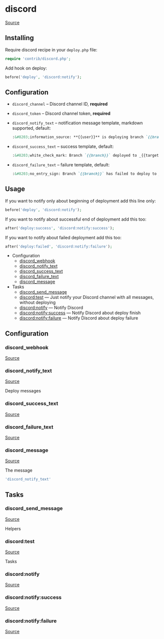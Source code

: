 <!-- DO NOT EDIT THIS FILE! -->
<!-- Instead edit contrib/discord.php -->
<!-- Then run bin/docgen -->

# discord

[Source](/contrib/discord.php)


## Installing

Require discord recipe in your `deploy.php` file:

```php
require 'contrib/discord.php';
```

Add hook on deploy:

```php
before('deploy', 'discord:notify');
```

## Configuration

- `discord_channel` – Discord channel ID, **required**
- `discord_token` – Discord channel token, **required**

- `discord_notify_text` – notification message template, markdown supported, default:
  ```markdown
  :&#8203;information_source: **{{user}}** is deploying branch `{{branch}}` to _{{target}}_
  ```
- `discord_success_text` – success template, default:
  ```markdown
  :&#8203;white_check_mark: Branch `{{branch}}` deployed to _{{target}}_ successfully
  ```
- `discord_failure_text` – failure template, default:
  ```markdown
  :&#8203;no_entry_sign: Branch `{{branch}}` has failed to deploy to _{{target}}_

## Usage

If you want to notify only about beginning of deployment add this line only:

```php
before('deploy', 'discord:notify');
```

If you want to notify about successful end of deployment add this too:

```php
after('deploy:success', 'discord:notify:success');
```

If you want to notify about failed deployment add this too:

```php
after('deploy:failed', 'discord:notify:failure');
```


* Configuration
  * [discord_webhook](#discord_webhook)
  * [discord_notify_text](#discord_notify_text)
  * [discord_success_text](#discord_success_text)
  * [discord_failure_text](#discord_failure_text)
  * [discord_message](#discord_message)
* Tasks
  * [discord_send_message](#discord_send_message)
  * [discord:test](#discordtest) — Just notify your Discord channel with all messages, without deploying
  * [discord:notify](#discordnotify) — Notify Discord
  * [discord:notify:success](#discordnotifysuccess) — Notify Discord about deploy finish
  * [discord:notify:failure](#discordnotifyfailure) — Notify Discord about deploy failure

## Configuration
### discord_webhook
[Source](https://github.com/deployphp/deployer/search?q=%22discord_webhook%22+in%3Afile+language%3Aphp+path%3Acontrib+filename%3Adiscord.php)





### discord_notify_text
[Source](https://github.com/deployphp/deployer/search?q=%22discord_notify_text%22+in%3Afile+language%3Aphp+path%3Acontrib+filename%3Adiscord.php)

Deploy messages



### discord_success_text
[Source](https://github.com/deployphp/deployer/search?q=%22discord_success_text%22+in%3Afile+language%3Aphp+path%3Acontrib+filename%3Adiscord.php)





### discord_failure_text
[Source](https://github.com/deployphp/deployer/search?q=%22discord_failure_text%22+in%3Afile+language%3Aphp+path%3Acontrib+filename%3Adiscord.php)





### discord_message
[Source](https://github.com/deployphp/deployer/search?q=%22discord_message%22+in%3Afile+language%3Aphp+path%3Acontrib+filename%3Adiscord.php)

The message

```php title="Default value"
'discord_notify_text'
```



## Tasks
### discord_send_message
[Source](https://github.com/deployphp/deployer/search?q=%22discord_send_message%22+in%3Afile+language%3Aphp+path%3Acontrib+filename%3Adiscord.php)

Helpers


### discord:test
[Source](https://github.com/deployphp/deployer/search?q=%22discord%3Atest%22+in%3Afile+language%3Aphp+path%3Acontrib+filename%3Adiscord.php)

Tasks


### discord:notify
[Source](https://github.com/deployphp/deployer/search?q=%22discord%3Anotify%22+in%3Afile+language%3Aphp+path%3Acontrib+filename%3Adiscord.php)




### discord:notify:success
[Source](https://github.com/deployphp/deployer/search?q=%22discord%3Anotify%3Asuccess%22+in%3Afile+language%3Aphp+path%3Acontrib+filename%3Adiscord.php)




### discord:notify:failure
[Source](https://github.com/deployphp/deployer/search?q=%22discord%3Anotify%3Afailure%22+in%3Afile+language%3Aphp+path%3Acontrib+filename%3Adiscord.php)




